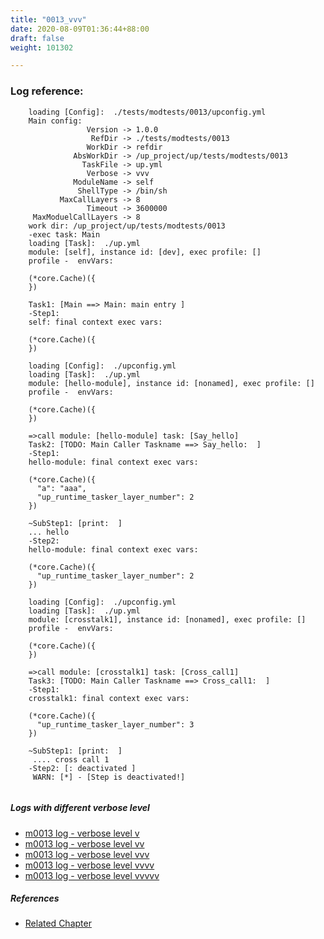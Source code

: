 ```yaml
---
title: "0013_vvv"
date: 2020-08-09T01:36:44+88:00
draft: false
weight: 101302

---
```


### Log reference: <no value>

```
    loading [Config]:  ./tests/modtests/0013/upconfig.yml
    Main config:
                 Version -> 1.0.0
                  RefDir -> ./tests/modtests/0013
                 WorkDir -> refdir
              AbsWorkDir -> /up_project/up/tests/modtests/0013
                TaskFile -> up.yml
                 Verbose -> vvv
              ModuleName -> self
               ShellType -> /bin/sh
           MaxCallLayers -> 8
                 Timeout -> 3600000
     MaxModuelCallLayers -> 8
    work dir: /up_project/up/tests/modtests/0013
    -exec task: Main
    loading [Task]:  ./up.yml
    module: [self], instance id: [dev], exec profile: []
    profile -  envVars:
    
    (*core.Cache)({
    })
    
    Task1: [Main ==> Main: main entry ]
    -Step1:
    self: final context exec vars:
    
    (*core.Cache)({
    })
    
    loading [Config]:  ./upconfig.yml
    loading [Task]:  ./up.yml
    module: [hello-module], instance id: [nonamed], exec profile: []
    profile -  envVars:
    
    (*core.Cache)({
    })
    
    =>call module: [hello-module] task: [Say_hello]
    Task2: [TODO: Main Caller Taskname ==> Say_hello:  ]
    -Step1:
    hello-module: final context exec vars:
    
    (*core.Cache)({
      "a": "aaa",
      "up_runtime_tasker_layer_number": 2
    })
    
    ~SubStep1: [print:  ]
    ... hello
    -Step2:
    hello-module: final context exec vars:
    
    (*core.Cache)({
      "up_runtime_tasker_layer_number": 2
    })
    
    loading [Config]:  ./upconfig.yml
    loading [Task]:  ./up.yml
    module: [crosstalk1], instance id: [nonamed], exec profile: []
    profile -  envVars:
    
    (*core.Cache)({
    })
    
    =>call module: [crosstalk1] task: [Cross_call1]
    Task3: [TODO: Main Caller Taskname ==> Cross_call1:  ]
    -Step1:
    crosstalk1: final context exec vars:
    
    (*core.Cache)({
      "up_runtime_tasker_layer_number": 3
    })
    
    ~SubStep1: [print:  ]
     .... cross call 1
    -Step2: [: deactivated ]
     WARN: [*] - [Step is deactivated!]
    
```

##### Logs with different verbose level
* [m0013 log - verbose level v](../../logs/m0013_v)
* [m0013 log - verbose level vv](../../logs/m0013_vv)
* [m0013 log - verbose level vvv](../../logs/m0013_vvv)
* [m0013 log - verbose level vvvv](../../logs/m0013_vvvv)
* [m0013 log - verbose level vvvvv](../../logs/m0013_vvvvv)

##### References
* [Related Chapter](../../module/0013)
